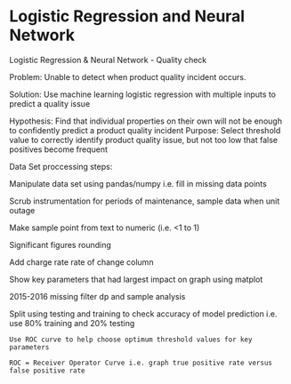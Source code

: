 # Logistic Regression and Neural Network
Logistic Regression &amp; Neural Network - Quality check 

Problem: Unable to detect when product quality incident occurs. 

Solution: Use machine learning logistic regression with multiple inputs to predict a quality issue

Hypothesis: Find that individual properties on their own will not be enough to confidently predict a product quality incident
Purpose: Select threshold value to correctly identify product quality issue, but not too low that false positives become frequent
	
Data Set proccessing steps:

Manipulate data set using pandas/numpy i.e. fill in missing data points

Scrub instrumentation for periods of maintenance, sample data when unit outage

Make sample point from text to numeric (i.e. <1 to 1)

Significant figures rounding

Add charge rate rate of change column

Show key parameters that had largest impact on graph using matplot

2015-2016 missing filter dp and sample analysis

Split using testing and training to check accuracy of model prediction i.e. use 80% training and 20% testing

	Use ROC curve to help choose optimum threshold values for key parameters
  
	ROC = Receiver Operator Curve i.e. graph true positive rate versus false positive rate
